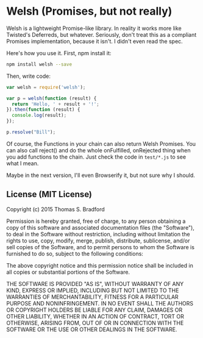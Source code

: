 # Welsh (Promises, but not really)

Welsh is a lightweight Promise-like library.  In reality it works more like Twisted's Deferreds, but whatever.  Seriously, don't treat this as a compliant Promises implementation, because it isn't.  I didn't even read the spec.

Here's how you use it.  First, npm install it:

```bash
npm install welsh --save
```

Then, write code:

```javascript
var welsh = require('welsh');

var p = welsh(function (result) {
  return 'Hello, ' + result + '!';
}).then(function (result) {
  console.log(result);
});

p.resolve("Bill");
```

Of course, the Functions in your chain can also return Welsh Promises.  You can also call reject() and do the whole onFulfilled, onRejected thing when you add functions to the chain.  Just check the code in `test/*.js` to see what I mean.

Maybe in the next version, I'll even Browserify it, but not sure why I should.

## License (MIT License)
Copyright (c) 2015 Thomas S. Bradford

Permission is hereby granted, free of charge, to any person
obtaining a copy of this software and associated documentation
files (the "Software"), to deal in the Software without
restriction, including without limitation the rights to use,
copy, modify, merge, publish, distribute, sublicense, and/or
sell copies of the Software, and to permit persons to whom the
Software is furnished to do so, subject to the following
conditions:

The above copyright notice and this permission notice shall be
included in all copies or substantial portions of the Software.

THE SOFTWARE IS PROVIDED "AS IS", WITHOUT WARRANTY OF ANY KIND,
EXPRESS OR IMPLIED, INCLUDING BUT NOT LIMITED TO THE WARRANTIES
OF MERCHANTABILITY, FITNESS FOR A PARTICULAR PURPOSE AND
NONINFRINGEMENT. IN NO EVENT SHALL THE AUTHORS OR COPYRIGHT
HOLDERS BE LIABLE FOR ANY CLAIM, DAMAGES OR OTHER LIABILITY,
WHETHER IN AN ACTION OF CONTRACT, TORT OR OTHERWISE, ARISING
FROM, OUT OF OR IN CONNECTION WITH THE SOFTWARE OR THE USE OR
OTHER DEALINGS IN THE SOFTWARE.
